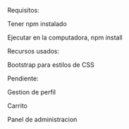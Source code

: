 Requisitos:

Tener npm instalado

Ejecutar en la computadora, npm install

Recursos usados:

Bootstrap para estilos de CSS

Pendiente:

Gestion de perfil

Carrito

Panel de administracion
